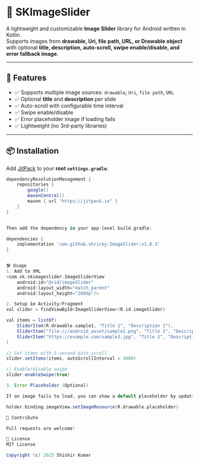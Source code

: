 # 📸 SKImageSlider

A lightweight and customizable **Image Slider** library for Android written in Kotlin.  
Supports images from **drawable, Uri, file path, URL, or Drawable object** with optional **title, description, auto-scroll, swipe enable/disable, and error fallback image**.  

---

## 🚀 Features
- ✅ Supports multiple image sources: `drawable`, `Uri`, `file path`, `URL`
- ✅ Optional **title** and **description** per slide
- ✅ Auto-scroll with configurable time interval
- ✅ Swipe enable/disable
- ✅ Error placeholder image if loading fails
- ✅ Lightweight (no 3rd-party libraries)

---

## 📦 Installation

Add [JitPack](https://jitpack.io/) to your **root `settings.gradle`**:

```gradle
dependencyResolutionManagement {
    repositories {
        google()
        mavenCentral()
        maven { url "https://jitpack.io" }
    }
}


Then add the dependency in your app-level build.gradle:

dependencies {
    implementation 'com.github.shricky:ImageSlider:v1.0.3'
}


🛠 Usage
1. Add to XML
<com.sk.skimageslider.ImageSliderView
    android:id="@+id/imageSlider"
    android:layout_width="match_parent"
    android:layout_height="200dp"/>

2. Setup in Activity/Fragment
val slider = findViewById<ImageSliderView>(R.id.imageSlider)

val items = listOf(
    SliderItem(R.drawable.sample1, "Title 1", "Description 1"),
    SliderItem("file:///android_asset/sample2.png", "Title 2", "Description 2"),
    SliderItem("https://example.com/sample3.jpg", "Title 3", "Description 3")
)

// Set items with 3-second auto scroll
slider.setItems(items, autoScrollInterval = 3000)

// Enable/disable swipe
slider.enableSwipe(true)

3. Error Placeholder (Optional)

If an image fails to load, you can show a default placeholder by updating your adapter with:

holder.binding.imageView.setImageResource(R.drawable.placeholder)

🙌 Contribute

Pull requests are welcome!

📄 License
MIT License

Copyright (c) 2025 Shishir Kumar
